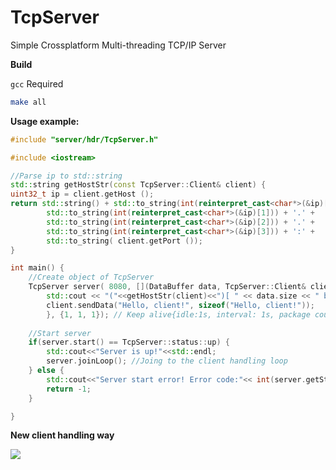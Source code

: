 # TcpServer
Simple Crossplatform Multi-threading TCP/IP Server

**Build**

```gcc``` Required

```bash
make all
```

**Usage example:**
```cpp
#include "server/hdr/TcpServer.h"

#include <iostream>

//Parse ip to std::string
std::string getHostStr(const TcpServer::Client& client) {
uint32_t ip = client.getHost ();
return std::string() + std::to_string(int(reinterpret_cast<char*>(&ip)[0])) + '.' +
        std::to_string(int(reinterpret_cast<char*>(&ip)[1])) + '.' +
        std::to_string(int(reinterpret_cast<char*>(&ip)[2])) + '.' +
        std::to_string(int(reinterpret_cast<char*>(&ip)[3])) + ':' +
        std::to_string( client.getPort ());
}

int main() {
    //Create object of TcpServer
    TcpServer server( 8080, [](DataBuffer data, TcpServer::Client& client){
        std::cout << "("<<getHostStr(client)<<")[ " << data.size << " bytes ]: " << (char*)data.data_ptr << '\n';
        client.sendData("Hello, client!", sizeof("Hello, client!"));
        }, {1, 1, 1}); // Keep alive{idle:1s, interval: 1s, package count: 1};
    
    //Start server
    if(server.start() == TcpServer::status::up) {
        std::cout<<"Server is up!"<<std::endl;
        server.joinLoop(); //Joing to the client handling loop
    } else {
        std::cout<<"Server start error! Error code:"<< int(server.getStatus()) <<std::endl;
        return -1;
    }

}
```

**New client handling way**

<img src="https://gbytegear.github.io/TcpServer/doc/ClientHandling.jpg">
